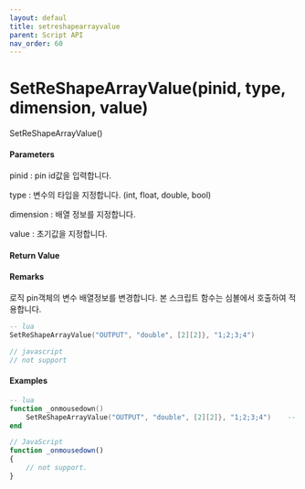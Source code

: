 ```yaml
---
layout: defaul
title: setreshapearrayvalue
parent: Script API
nav_order: 60
---
```

# SetReShapeArrayValue\(pinid, type, dimension, value\)

SetReShapeArrayValue\(\)

#### Parameters

pinid : pin id값을 입력합니다.

type : 변수의 타입을 지정합니다. \(int, float, double, bool\) 

dimension : 배열 정보를 지정합니다.

value : 초기값을 지정합니다.

#### Return Value



#### Remarks

로직 pin객체의 변수 배열정보를 변경합니다. 본 스크립트 함수는 심볼에서 호출하여 적용합니다.

```lua
-- lua
SetReShapeArrayValue("OUTPUT", "double", [2][2]}, "1;2;3;4")
```

```js
// javascript
// not support
```

#### 

#### Examples

```lua
-- lua
function _onmousedown()
    SetReShapeArrayValue("OUTPUT", "double", [2][2]}, "1;2;3;4")    -- OUTPUT PIN Array size and value change event.
end
```

```js
// JavaScript
function _onmousedown()
{        
    // not support.
}
```



